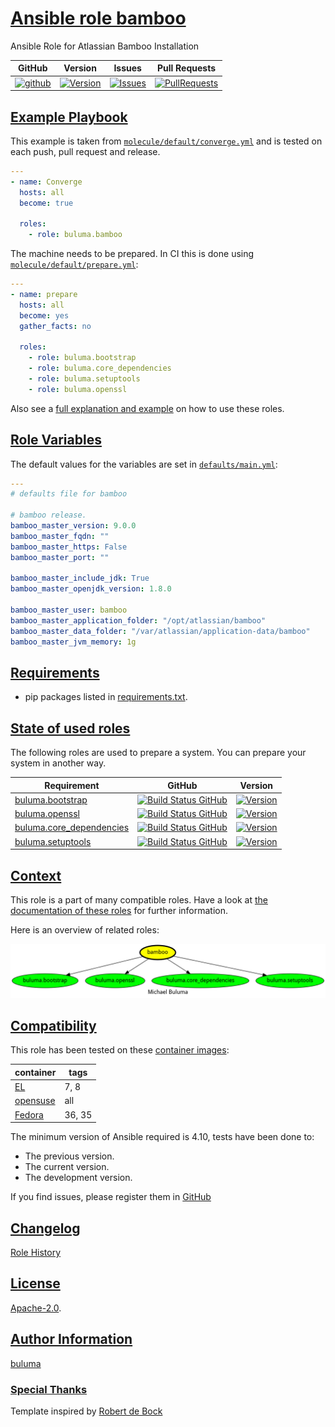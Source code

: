 # [Ansible role bamboo](#bamboo)

Ansible Role for Atlassian Bamboo Installation

|GitHub|Version|Issues|Pull Requests|
|------|-------|------|-------------|
|[![github](https://github.com/buluma/ansible-role-bamboo/actions/workflows/molecule.yml/badge.svg)](https://github.com/buluma/ansible-role-bamboo/actions/workflows/molecule.yml)|[![Version](https://img.shields.io/github/release/buluma/ansible-role-bamboo.svg)](https://github.com/buluma/ansible-role-bamboo/releases/)|[![Issues](https://img.shields.io/github/issues/buluma/ansible-role-bamboo.svg)](https://github.com/buluma/ansible-role-bamboo/issues/)|[![PullRequests](https://img.shields.io/github/issues-pr-closed-raw/buluma/ansible-role-bamboo.svg)](https://github.com/buluma/ansible-role-bamboo/pulls/)|

## [Example Playbook](#example-playbook)

This example is taken from [`molecule/default/converge.yml`](https://github.com/buluma/ansible-role-bamboo/blob/master/molecule/default/converge.yml) and is tested on each push, pull request and release.

```yaml
---
- name: Converge
  hosts: all
  become: true

  roles:
    - role: buluma.bamboo
```

The machine needs to be prepared. In CI this is done using [`molecule/default/prepare.yml`](https://github.com/buluma/ansible-role-bamboo/blob/master/molecule/default/prepare.yml):

```yaml
---
- name: prepare
  hosts: all
  become: yes
  gather_facts: no

  roles:
    - role: buluma.bootstrap
    - role: buluma.core_dependencies
    - role: buluma.setuptools
    - role: buluma.openssl
```

Also see a [full explanation and example](https://buluma.github.io/how-to-use-these-roles.html) on how to use these roles.

## [Role Variables](#role-variables)

The default values for the variables are set in [`defaults/main.yml`](https://github.com/buluma/ansible-role-bamboo/blob/master/defaults/main.yml):

```yaml
---
# defaults file for bamboo

# bamboo release.
bamboo_master_version: 9.0.0
bamboo_master_fqdn: ""
bamboo_master_https: False
bamboo_master_port: ""

bamboo_master_include_jdk: True
bamboo_master_openjdk_version: 1.8.0

bamboo_master_user: bamboo
bamboo_master_application_folder: "/opt/atlassian/bamboo"
bamboo_master_data_folder: "/var/atlassian/application-data/bamboo"
bamboo_master_jvm_memory: 1g
```

## [Requirements](#requirements)

- pip packages listed in [requirements.txt](https://github.com/buluma/ansible-role-bamboo/blob/master/requirements.txt).

## [State of used roles](#state-of-used-roles)

The following roles are used to prepare a system. You can prepare your system in another way.

| Requirement | GitHub | Version |
|-------------|--------|--------|
|[buluma.bootstrap](https://galaxy.ansible.com/buluma/bootstrap)|[![Build Status GitHub](https://github.com/buluma/ansible-role-bootstrap/workflows/Ansible%20Molecule/badge.svg)](https://github.com/buluma/ansible-role-bootstrap/actions)|[![Version](https://img.shields.io/github/release/buluma/ansible-role-bootstrap.svg)](https://github.com/shadowwalker/ansible-role-bootstrap)|
|[buluma.openssl](https://galaxy.ansible.com/buluma/openssl)|[![Build Status GitHub](https://github.com/buluma/ansible-role-openssl/workflows/Ansible%20Molecule/badge.svg)](https://github.com/buluma/ansible-role-openssl/actions)|[![Version](https://img.shields.io/github/release/buluma/ansible-role-openssl.svg)](https://github.com/shadowwalker/ansible-role-openssl)|
|[buluma.core_dependencies](https://galaxy.ansible.com/buluma/core_dependencies)|[![Build Status GitHub](https://github.com/buluma/ansible-role-core_dependencies/workflows/Ansible%20Molecule/badge.svg)](https://github.com/buluma/ansible-role-core_dependencies/actions)|[![Version](https://img.shields.io/github/release/buluma/ansible-role-core_dependencies.svg)](https://github.com/shadowwalker/ansible-role-core_dependencies)|
|[buluma.setuptools](https://galaxy.ansible.com/buluma/setuptools)|[![Build Status GitHub](https://github.com/buluma/ansible-role-setuptools/workflows/Ansible%20Molecule/badge.svg)](https://github.com/buluma/ansible-role-setuptools/actions)|[![Version](https://img.shields.io/github/release/buluma/ansible-role-setuptools.svg)](https://github.com/shadowwalker/ansible-role-setuptools)|

## [Context](#context)

This role is a part of many compatible roles. Have a look at [the documentation of these roles](https://buluma.github.io/) for further information.

Here is an overview of related roles:

![dependencies](https://raw.githubusercontent.com/buluma/ansible-role-bamboo/png/requirements.png "Dependencies")

## [Compatibility](#compatibility)

This role has been tested on these [container images](https://hub.docker.com/u/buluma):

|container|tags|
|---------|----|
|[EL](https://hub.docker.com/repository/docker/buluma/enterpriselinux/general)|7, 8|
|[opensuse](https://hub.docker.com/repository/docker/buluma/opensuse/general)|all|
|[Fedora](https://hub.docker.com/repository/docker/buluma/fedora/general)|36, 35|

The minimum version of Ansible required is 4.10, tests have been done to:

- The previous version.
- The current version.
- The development version.

If you find issues, please register them in [GitHub](https://github.com/buluma/ansible-role-bamboo/issues)

## [Changelog](#changelog)

[Role History](https://github.com/buluma/ansible-role-bamboo/blob/master/CHANGELOG.md)

## [License](#license)

[Apache-2.0](https://github.com/buluma/ansible-role-bamboo/blob/master/LICENSE).

## [Author Information](#author-information)

[buluma](https://buluma.github.io/)


### [Special Thanks](#special-thanks)

Template inspired by [Robert de Bock](https://github.com/robertdebock)
